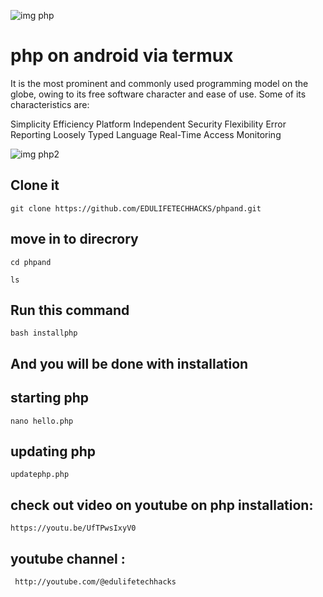 ![img php](.readme/php.PNG)

# php on android via termux
It is the most prominent and commonly used programming model on the globe, owing to its free software character and ease of use. Some of its characteristics are:

Simplicity
Efficiency
Platform Independent
Security
Flexibility
Error Reporting
Loosely Typed Language
Real-Time Access Monitoring

![img php2](.readme/php2.PNG)

## Clone it

```
git clone https://github.com/EDULIFETECHHACKS/phpand.git

```
## move in to direcrory

```
cd phpand
```

```
ls
```

## Run this command
 ```
 bash installphp
 ```
## And you will be done with installation

## starting php 
```
nano hello.php
```


## updating php 
```
updatephp.php
```
## check out video on youtube on php installation:  
```
https://youtu.be/UfTPwsIxyV0
```

## youtube channel :
```
 http://youtube.com/@edulifetechhacks
 
 ```
